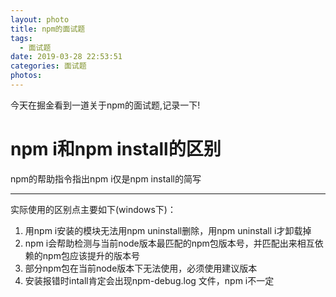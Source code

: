 ```yaml
---
layout: photo
title: npm的面试题
tags:
  - 面试题
date: 2019-03-28 22:53:51
categories: 面试题
photos:
---
```

今天在掘金看到一道关于npm的面试题,记录一下!
<!--more-->
# npm i和npm install的区别
npm的帮助指令指出npm i仅是npm install的简写

-----

实际使用的区别点主要如下(windows下)： 
1. 用npm i安装的模块无法用npm uninstall删除，用npm uninstall i才卸载掉 
2. npm i会帮助检测与当前node版本最匹配的npm包版本号，并匹配出来相互依赖的npm包应该提升的版本号 
3. 部分npm包在当前node版本下无法使用，必须使用建议版本 
4. 安装报错时intall肯定会出现npm-debug.log 文件，npm i不一定

